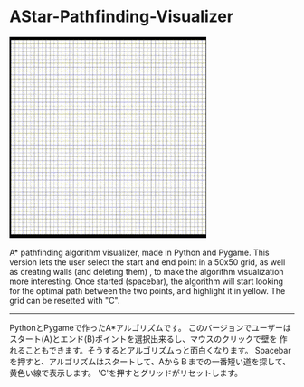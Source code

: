 # AStar-Pathfinding-Visualizer

![](Astar.gif)

A* pathfinding algorithm visualizer, made in Python and Pygame.
This version lets the user select the start and end point in a 50x50 grid,
as well as creating walls (and deleting them) , to make the algorithm visualization more
interesting.
Once started (spacebar), the algorithm will start looking for the optimal path between
the two points, and highlight it in yellow.
The grid can be resetted with "C".

--------------------------------

PythonとPygameで作ったA*アルゴリズムです。
このバージョンでユーザーはスタート(A)とエンド(B)ポイントを選択出来るし、マウスのクリックで壁を
作れることもできます。そうするとアルゴリズムっと面白くなります。
Spacebarを押すと、アルゴリズムはスタートして、AからＢまでの一番短い道を探して、黄色い線で表示します。
'C'を押すとグリッドがリセットします。
